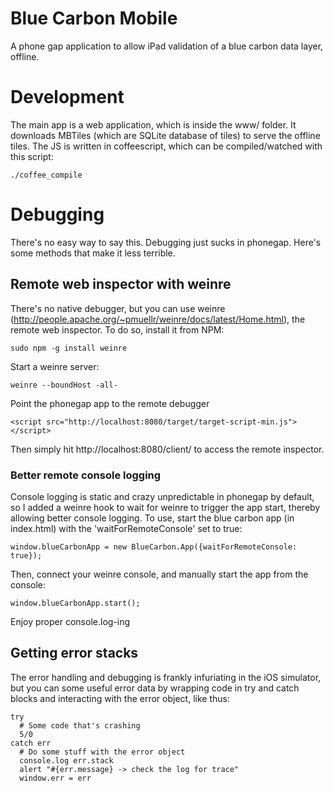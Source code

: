 # Blue Carbon Mobile

A phone gap application to allow iPad validation of a blue carbon data layer, offline.

# Development

The main app is a web application, which is inside the www/ folder. It downloads MBTiles (which are SQLite database of tiles) to serve the offline tiles.
The JS is written in coffeescript, which can be compiled/watched with this script:

    ./coffee_compile

# Debugging

There's no easy way to say this. Debugging just sucks in phonegap. Here's some methods that make it less terrible.

## Remote web inspector with weinre
There's no native debugger, but you can use weinre (http://people.apache.org/~pmuellr/weinre/docs/latest/Home.html), the remote web inspector. To do so, install it from NPM:

    sudo npm -g install weinre

Start a weinre server:

    weinre --boundHost -all-

Point the phonegap app to the remote debugger

    <script src="http://localhost:8080/target/target-script-min.js"></script>

Then simply hit http://localhost:8080/client/ to access the remote inspector.

### Better remote console logging
Console logging is static and crazy unpredictable in phonegap by default, so I added a weinre hook to wait for weinre to trigger the app start, thereby allowing better console logging.
To use, start the blue carbon app (in index.html) with the 'waitForRemoteConsole' set to true:

    window.blueCarbonApp = new BlueCarbon.App({waitForRemoteConsole: true});

Then, connect your weinre console, and manually start the app from the console:

    window.blueCarbonApp.start();

Enjoy proper console.log-ing

## Getting error stacks
The error handling and debugging is frankly infuriating in the iOS simulator, but you can some useful error data by wrapping code in try and catch blocks and interacting with the error object, like thus:

    try
      # Some code that's crashing
      5/0
    catch err
      # Do some stuff with the error object
      console.log err.stack
      alert "#{err.message} -> check the log for trace"
      window.err = err
